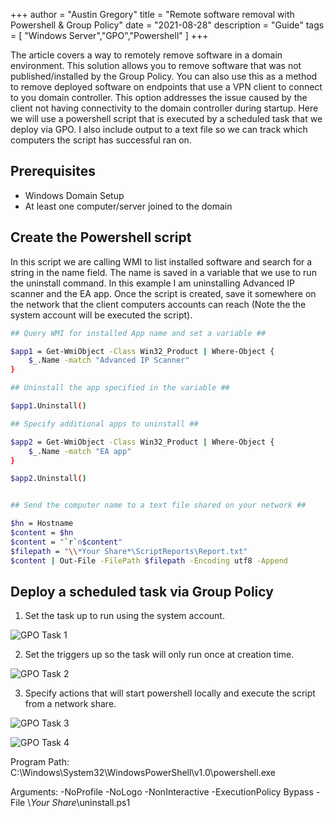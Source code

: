 +++
author = "Austin Gregory"
title = "Remote software removal with Powershell & Group Policy"
date = "2021-08-28"
description = "Guide"
tags = [
    "Windows Server","GPO","Powershell"
]
+++

The article covers a way to remotely remove software in a domain environment. This solution allows you to remove software that was not published/installed by the Group Policy. You can also use this as a method to remove deployed software on endpoints that use a VPN client to connect to you domain controller. 
This option addresses the issue caused by the client not having connectivity to the domain controller during startup. Here we will use a powershell script that is executed by a scheduled task that we deploy via GPO. I also include output to a text file so we can track which computers the script has successful ran on.
<!--more-->


## Prerequisites

-	Windows Domain Setup
-	At least one computer/server joined to the domain




## Create the Powershell script

In this script we are calling WMI to list installed software and search for a string in the name field. The name is saved in a variable that we use to run the uninstall command. In this example I am uninstalling Advanced IP scanner and the EA app.
Once the script is created, save it somewhere on the network that the client computers accounts can reach (Note the the system account will be executed the script).



```bash
## Query WMI for installed App name and set a variable ##

$app1 = Get-WmiObject -Class Win32_Product | Where-Object { 
    $_.Name -match "Advanced IP Scanner" 
}

## Uninstall the app specified in the variable ##

$app1.Uninstall()

## Specify additional apps to uninstall ##

$app2 = Get-WmiObject -Class Win32_Product | Where-Object { 
    $_.Name -match "EA app" 
}

$app2.Uninstall()


## Send the computer name to a text file shared on your network ##

$hn = Hostname
$content = $hn
$content = "`r`n$content"
$filepath = "\\*Your Share*\ScriptReports\Report.txt"
$content | Out-File -FilePath $filepath -Encoding utf8 -Append
```


## Deploy a scheduled task via Group Policy

1. Set the task up to run using the system account.

![GPO Task 1](/images/GPO_Task1.png)

2. Set the triggers up so the task will only run once at creation time.

![GPO Task 2](/images/GPO_Task1.png)

3. Specify actions that will start powershell locally and execute the script from a network share.

![GPO Task 3](/images/GPO_Task1.png)

![GPO Task 4](/images/GPO_Task1.png)

Program Path: C:\Windows\System32\WindowsPowerShell\v1.0\powershell.exe

Arguments: -NoProfile -NoLogo -NonInteractive -ExecutionPolicy Bypass -File \\*Your Share*\uninstall.ps1



























